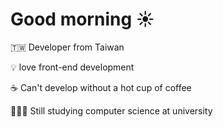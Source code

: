 # Good morning ☀️

🇹🇼 Developer from Taiwan

💡 love front-end development

☕️ Can't develop without a hot cup of coffee

🧑🏻‍🏫 Still studying computer science at university